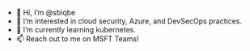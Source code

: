 - 👋 Hi, I’m @sbiqbe
- 👀 I’m interested in cloud security, Azure, and DevSecOps practices.
- 🌱 I’m currently learning kubernetes.
- 📫 Reach out to me on MSFT Teams!

<!---
sbiqbe/sbiqbe is a ✨ special ✨ repository because its `README.md` (this file) appears on your GitHub profile.
You can click the Preview link to take a look at your changes.
--->
